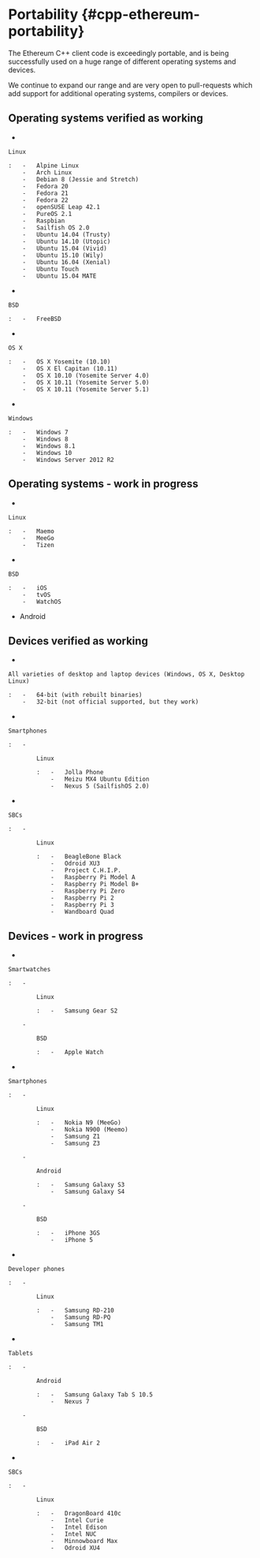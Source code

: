 Portability {#cpp-ethereum-portability}
===========

The Ethereum C++ client code is exceedingly portable, and is being successfully used on a huge range of different operating systems and devices.

We continue to expand our range and are very open to pull-requests which add support for additional operating systems, compilers or devices.

Operating systems verified as working
-------------------------------------

-

    Linux

    :   -   Alpine Linux
        -   Arch Linux
        -   Debian 8 (Jessie and Stretch)
        -   Fedora 20
        -   Fedora 21
        -   Fedora 22
        -   openSUSE Leap 42.1
        -   PureOS 2.1
        -   Raspbian
        -   Sailfish OS 2.0
        -   Ubuntu 14.04 (Trusty)
        -   Ubuntu 14.10 (Utopic)
        -   Ubuntu 15.04 (Vivid)
        -   Ubuntu 15.10 (Wily)
        -   Ubuntu 16.04 (Xenial)
        -   Ubuntu Touch
        -   Ubuntu 15.04 MATE

-

    BSD

    :   -   FreeBSD

-

    OS X

    :   -   OS X Yosemite (10.10)
        -   OS X El Capitan (10.11)
        -   OS X 10.10 (Yosemite Server 4.0)
        -   OS X 10.11 (Yosemite Server 5.0)
        -   OS X 10.11 (Yosemite Server 5.1)

-

    Windows

    :   -   Windows 7
        -   Windows 8
        -   Windows 8.1
        -   Windows 10
        -   Windows Server 2012 R2

Operating systems - work in progress
------------------------------------

-

    Linux

    :   -   Maemo
        -   MeeGo
        -   Tizen

-

    BSD

    :   -   iOS
        -   tvOS
        -   WatchOS

-   Android

Devices verified as working
---------------------------

-

    All varieties of desktop and laptop devices (Windows, OS X, Desktop Linux)

    :   -   64-bit (with rebuilt binaries)
        -   32-bit (not official supported, but they work)

-

    Smartphones

    :   -

            Linux

            :   -   Jolla Phone
                -   Meizu MX4 Ubuntu Edition
                -   Nexus 5 (SailfishOS 2.0)

-

    SBCs

    :   -

            Linux

            :   -   BeagleBone Black
                -   Odroid XU3
                -   Project C.H.I.P.
                -   Raspberry Pi Model A
                -   Raspberry Pi Model B+
                -   Raspberry Pi Zero
                -   Raspberry Pi 2
                -   Raspberry Pi 3
                -   Wandboard Quad

Devices - work in progress
--------------------------

-

    Smartwatches

    :   -

            Linux

            :   -   Samsung Gear S2

        -

            BSD

            :   -   Apple Watch

-

    Smartphones

    :   -

            Linux

            :   -   Nokia N9 (MeeGo)
                -   Nokia N900 (Meemo)
                -   Samsung Z1
                -   Samsung Z3

        -

            Android

            :   -   Samsung Galaxy S3
                -   Samsung Galaxy S4

        -

            BSD

            :   -   iPhone 3GS
                -   iPhone 5

-

    Developer phones

    :   -

            Linux

            :   -   Samsung RD-210
                -   Samsung RD-PQ
                -   Samsung TM1

-

    Tablets

    :   -

            Android

            :   -   Samsung Galaxy Tab S 10.5
                -   Nexus 7

        -

            BSD

            :   -   iPad Air 2

-

    SBCs

    :   -

            Linux

            :   -   DragonBoard 410c
                -   Intel Curie
                -   Intel Edison
                -   Intel NUC
                -   Minnowboard Max
                -   Odroid XU4
